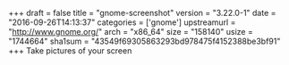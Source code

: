 +++
draft = false
title = "gnome-screenshot"
version = "3.22.0-1"
date = "2016-09-26T14:13:37"
categories = ['gnome']
upstreamurl = "http://www.gnome.org/"
arch = "x86_64"
size = "158140"
usize = "1744664"
sha1sum = "43549f69305863293bd978475f4152388be3bf91"
+++
Take pictures of your screen